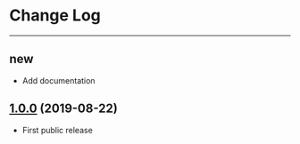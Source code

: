 # Change Log

---

## new
- Add documentation

## [1.0.0](https://github.com/kakaopensource/KakaJSON/releases/tag/1.0.0) (2019-08-22)
- First public release